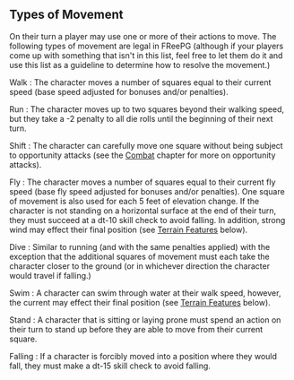 ## Types of Movement ##

On their turn a player may use one or more of their actions to move. The 
following types of movement are legal in FReePG (although if your 
players come up with something that isn't in this list, feel free to let 
them do it and use this list as a guideline to determine how to resolve 
the movement.)

Walk
  : The character moves a number of squares equal to their current
    speed (base speed adjusted for bonuses and/or penalties).

Run
  : The character moves up to two squares beyond their walking speed,
    but they take a -2 penalty to all die rolls until the beginning of 
    their next turn.

Shift
  : The character can carefully move one square without being subject to
    opportunity attacks (see the [Combat](#combat) chapter for more on 
    opportunity attacks).

Fly
  : The character moves a number of squares equal to their current fly
    speed (base fly speed adjusted for bonuses and/or penalties). One 
    square of movement is also used for each 5 feet of elevation change. 
    If the character is not standing on a horizontal surface at the end 
    of their turn, they must succeed at a dt-10 skill check to avoid 
    falling. In addition, strong wind may effect their final position 
    (see [Terrain Features](#terrain-features) below).

Dive
  : Similar to running (and with the same penalties applied) with the
    exception that the additional squares of movement must each take the 
    character closer to the ground (or in whichever direction the 
    character would travel if falling.)

Swim
  : A character can swim through water at their walk speed, however, the
    current may effect their final position (see [Terrain 
    Features](#terrain-features) below).

Stand
  : A character that is sitting or laying prone must spend an action on
    their turn to stand up before they are able to move from their 
    current square.

Falling
  : If a character is forcibly moved into a position where they would
    fall, they must make a dt-15 skill check to avoid falling.
